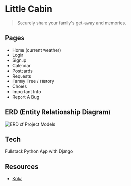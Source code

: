 # Little Cabin

> Securely share your family's get-away and memories.

## Pages

- Home (current weather)
- Login
- Signup
- Calendar
- Postcards
- Requests
- Family Tree / History
- Chores
- Important Info
- Report A Bug

## ERD (Entity Relationship Diagram)

![ERD of Project Models](https://raw.githubusercontent.com/benhammondmusic/littlecabin/main/erd.drawio.svg)

## Tech

Fullstack Python App with Django

## Resources

- [Koka](https://angrystudio.com/themes/koka-free-bootstrap-5-website-template/)

